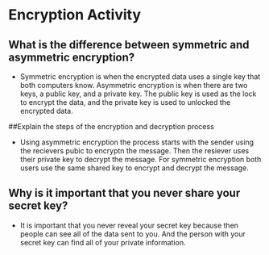 # Encryption Activity

## What is the difference between symmetric and asymmetric encryption?

- Symmetric encryption is when the encrypted data uses a single key that both computers know. Asymmetric encryption is when there are two keys, a public key, and a private key. The public key is used as the lock to encrypt the data, and the private key is used to unlocked the encrypted data.

##Explain the steps of the encryption and decryption process

- Using asymmetric encryption the process starts with the sender using the recievers pubic to encryptn the message. Then the resiever uses their private key to decrypt the message. For symmetric encryption both users use the same shared key to encrypt and decrypt the message.

## Why is it important that you never share your secret key?

- It is important that you never reveal your secret key because then people can see all of the data sent to you. And the person with your secret key can find all of your private information.
